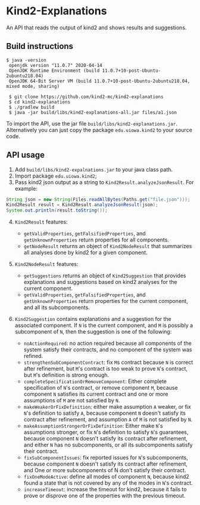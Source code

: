 # Kind2-Explanations

An API that reads the output of kind2 and shows results and suggestions.

## Build instructions

```shell script
$ java -version 
 openjdk version "11.0.7" 2020-04-14
 OpenJDK Runtime Environment (build 11.0.7+10-post-Ubuntu-2ubuntu218.04)
 OpenJDK 64-Bit Server VM (build 11.0.7+10-post-Ubuntu-2ubuntu218.04, mixed mode, sharing)

 $ git clone https://github.com/kind2-mc/kind2-explanations
 $ cd kind2-explanations     
 $ ./gradlew build 
 $ java -jar build/libs/kind2-explanations-all.jar files/a1.json
```
To import the API, use the jar file `build/libs/kind2-explanations.jar`. 
Alternatively you can just copy the package `edu.uiowa.kind2` to your source code. 

## API usage

1. Add `build/libs/kind2-expalnations.jar` to your java class path.
2. Import package `edu.uiowa.kind2`;
3. Pass kind2 json output as a string to `Kind2Result.analyzeJsonResult`. For example: 
```java
String json = new String(Files.readAllBytes(Paths.get("file.json")));
Kind2Result result = Kind2Result.analyzeJsonResult(json);
System.out.println(result.toString());
```
4. `Kind2Result` features:
    - `getValidProperties`, `getFalsifiedProperties`, and `getUnknownProperties` return properties for all components. 
    - `getNodeResult` returns an object of `Kind2NodeResult` that summarizes all analyses done by kind2 for a 
    given component. 
    
5. `Kind2NodeResult` features:
    - `getSuggestions` returns an object of `Kind2Suggestion` that provides explanations and suggestions 
    based on kind2 analyses for the current component.
    - `getValidProperties`, `getFalsifiedProperties`, and `getUnknownProperties` return properties for the current 
    component, and all its subcomponents. 
   
6. `Kind2Suggestion` contains explanations and a suggestion for the associated component. If `N` is the current 
    component, and `M` is possibly a subcomponent of `N`, then the suggestion is one of the following:
    
    - `noActionRequired`: no action required because all components of the system satisfy their contracts, and no 
    component of the system was refined.
    - `strengthenSubComponentContract`: fix `M`s contract because `N` is correct after refinement, but `M`'s contract 
    is too weak to prove `N`'s contract, but `M`'s definition is strong enough.
    - `completeSpecificationOrRemoveComponent`: Either complete specification of `N`'s contract, or remove 
    component `M`, because component `N` satisfies its current contract and one or more assumptions of `M` are 
    not satisfied by `N`.
    - `makeWeakerOrFixDefinition`: either make assumption `A` weaker, or fix `N`'s definition to satisfy `A`, because
    component `N` doesn't satisfy its contract after refinement, and assumption `A` of `M` is not satisfied by `N`.
    - `makeAssumptionStrongerOrFixDefinition`: Either make `N`'s assumptions stronger, or fix `N`'s definition to 
       satisfy `N`'s guarantees, because component `N` doesn't satisfy its contract after refinement, and 
       either `N` has no subcomponents, or all its subcomponents satisfy their contract.
    - `fixSubComponentIssues`: fix reported issues for `N`'s subcomponents, because component `N` doesn't satisfy its 
    contract after refinement, and One or more subcomponents of N don't satisfy their contract.
    - `fixOneModeActive`: define all modes of component `N`, because kind2 found a state that is not covered by any 
    of the modes in `N`'s contract. 
    - `increaseTimeout`: increase the timeout for kind2, because it fails to prove or disprove one of the properties
    with the previous timeout.  